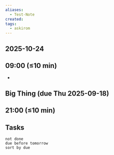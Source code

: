 ```yaml
---
aliases:
  - Test-Note
created:
tags:
  - askirom
---
```

## 2025-10-24
## 09:00 (≤10 min)
- 

## Big Thing (due Thu 2025-09-18)



## 21:00 (≤10 min)



## Tasks
```tasks
not done
due before tomorrow
sort by due
```
